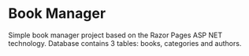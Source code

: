 # Book Manager
Simple book manager project based on the Razor Pages ASP NET technology.
Database contains 3 tables: books, categories and authors.
